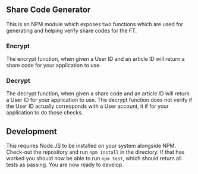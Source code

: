 ## Share Code Generator

This is an NPM module which exposes two functions which are used for generating and helping verify share codes for the FT.

### Encrypt

The encrypt function, when given a User ID and an article ID will return a share code for your application to use.

### Decrypt

The decrypt function, when given a share code and an article ID will return a User ID for your application to use. The decrypt function does not verify if the User ID actually corresponds with a User account, it if for your application to do those checks.

## Development

This requires Node.JS to be installed on your system alongside NPM.
Check-out the repository and run `npm install` in the directory. If that has worked you should now be able to run `npm test`, which should return all tests as passing. You are now ready to develop.
